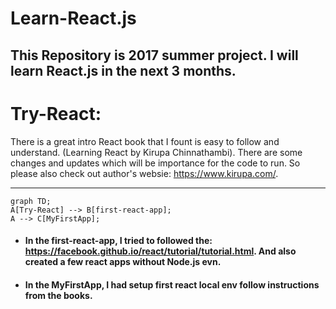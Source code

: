 # Learn-React.js

## This Repository is 2017 summer project. I will learn React.js in the next 3 months.

# Try-React:

There is a great intro React book that I fount is easy to follow and understand. (Learning React by Kirupa Chinnathambi). There are some changes and updates which will be importance for the code to run. So please also check out author's websie: <https://www.kirupa.com/>.

--------------------------------------------------------------------------------

```
graph TD;
A[Try-React] --> B[first-react-app];
A --> C[MyFirstApp];
```

- #### In the first-react-app, I tried to followed the: <https://facebook.github.io/react/tutorial/tutorial.html>. And also created a few react apps without Node.js evn.

- #### In the MyFirstApp, I had setup first react local env follow instructions from the books.
